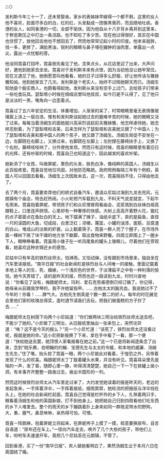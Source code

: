     二〇 

   发利斯今年三十一了，还未曾娶亲。家乡的表姊妹早嫁得一个都不剩，这里的女人他不喜欢，脸面尽多白的白，红的红，头发黏成一团像黑膏药，而且随地吐痰。香港的女人，如同香港的一切，全部不愉快，因为他自从十八岁背乡离井到这里来，于秽恶欺压之中打出一条活路，也不知吃了多少苦。现在他过得很好，其实在中国也住惯了，放他回去他也不想回去了，然而他常常记起小时的印度。他本来就胖，钱一多，更胖了，满脸黑油，锐利的眼睛与鼻子埋在臃肿的油肉里，单露出一点尖，露出一点忧郁的芽。

   他没同霓喜打招呼，霓喜倒先看见了他，含笑点头，从花店里迎了出来，大声问好，邀他到她家去坐坐。霓喜对于发利斯本来有点恨，因为当初他没让她牢笼住。现在又遇见了他，她倒愿意叫他看看，她的日子过得多么舒服，好让他传话与雅赫雅知闻。他到她家去了几次。发利斯是个老实人，始终不过陪她聊天而已。汤姆生知他是个殷实商人，也颇看得起他。发利斯从来没有空手上过门，总给孩子们带来一些吃食玩具。瑟梨塔小时候在绸缎店里叫他叔叔，如今已是不认得了，见了他只是淡淡的一笑，嘴角向一边歪着点。

   霓喜过了五六年安定的生活，体重增加，人渐渐的呆了，时常眼睛里毫无表情像玻璃窗上涂上一层白漆。惟有和发利斯谈起她过去的磨难辛苦的时候，她的眼睛又活了过来。每每当着汤姆生的面她就兴高采烈说起前夫雅赫雅，他怎样虐待她，她怎样忍耐着，为了瑟梨塔和吉美，后来怎样为了瑟梨塔和吉美她又跟了个中国人；为了瑟梨塔和吉美和那中国人的两个孩子，她又跟了汤姆生。汤姆生局促不安坐在一边，左脚跷在右脚上，又换过来，右脚跷在左脚上；左肘撑在藤椅扶手上，又换了个右肘。藤椅吱吱响了，分外使他发烦。然而只有这时候，霓喜的眼睛里有着旧日的光辉，还有吵架的时候，霓喜自己也知道这个，因此越发的喜欢吵架。

   她新添了个女孩，叫做屏妮，栗色的头发，肤色白净，像纯粹的英国人，汤姆生以此百般疼爱。霓喜自觉地位巩固，对他防范略疏。政府照例每隔三年有个例假，英国人可以回国去看看。汤姆生上次因故未去，这一次，霓喜阻挡不住，只得由他去了。

   去了两个月，霓喜要卖弄他们的轿式自备汽车，邀请众尼姑过海到九龙去兜风，元朗镇有个庙会，特去赶热闹。小火轮把汽车载到九龙，不料天气说变就变，下起牛毛雨来。霓喜抱着屏妮，带领孩子们和众尼僧冒雨看庙会，泥浆溅到白丝袜白缎高跟鞋上，口里连声顾惜，心里却有一种奢侈的快感。大树上高高开着野火花，猩红的点子密密点在鱼肚白的天上。地下摆满了摊子，油纸伞底下，卖的是扁鱼，直径一尺的滚圆的大鱼，切成段，白里泛红；凉帽，蔑篮，小罐的油漆，面筋，豆腐渣的白山，堆成山的淡紫的虾酱，山上戳着筷子。霓喜一群人兜了个圈子，在市场外面一棵树下拣了块干燥的地方坐下歇脚，取出食物来野餐。四周立即围上了一圈乡下人，眼睁睁看着。霓喜用小锥子在一听凤尾鱼的罐头上锥眼儿，尽着他们在旁观看，她喜欢这种衣锦还乡的感觉。

   尼姑中只有年高的铁烈丝师太，怕淋雨，又怕动弹，没有跟到市场里来，独自坐在汽车里读报纸。“南华日报”的社会新闻栏是铁烈丝与人间唯一的接触，里面记载着本地上等人的生、死、婚嫁，一个浅灰色的世界，于淡薄扁平之中有一种利落的愉悦。她今天弄错了，读的是昨天的报，然而也还一路读到九龙，时时兴奋地说：“你看见了没有，梅腊妮师太，玛利．爱石克劳甫德倒已经订婚了。你记得，她母亲从前跟我学琴的，我不许她留指甲。……古柏太太的脑充血，我说她过不了今年的！你看！……脾气大。古柏先生倒真是个数一数二的好人。每年的时花展览会里他们家的玫瑰总得奖，逢时遇节请我们去玩，把我们做蛋糕的方子抄了去……”

   梅腊妮师太在树荫下向两个小尼姑道：“你们做两块三明治给铁烈丝师太送去吧，不能少了她的。”小尼做了三明治，从旧报纸里抽出一张来包上，突然诧异道：“咦？这不是今天的报么？”另一个小尼忙道：“该死了，铁烈丝师太还没看过呢，报就是她的命。”这小尼把新报换了下来，拿在手中看了一看，那一个便道：“快给她送去罢，她顶恨人家看报看在她之前。”这一个已是将新闻逐条念了出来，念到“桃乐赛，伯明翰的约翰．宝德先生与太太的令媛，和本地的威廉．汤姆生先生，”住了嘴，抬头掠了霓喜一眼，两个小尼彼此对看着，于惶恐之外，另带着发现了什么的欢喜。梅腊妮师太丁丁敲着罐头水果，并没有听见，霓喜耳朵里先是嗡的一声，发了昏，随即心里一静，听得清清楚楚，她自己一下一下在铁罐上凿小洞，有本事齐齐整整一路凿过去，凿出半圆形的一列。

   然而这时候铁烈丝师太从汽车里走过来了，大约发觉她读着的报是昨天的，老远的发起急来，一手挥着洋伞，一手挥着报纸，细雨霏霏，她轮流的把报纸与洋伞挡在头上。在她的社会新闻栏前面，霓喜自己觉得是栏杆外的乡下人，扎煞着两只手，眼看着汤姆生和他的英国新娘，打不到他身上。她把她自己归到四周看他们吃东西的乡下人堆里去。整个的雨天的乡下蹦跳着扑上身来如同一群拖泥带水的野狗，大，重，腥气，鼻息咻咻，亲热得可怕，可憎。

   霓喜一阵颤麻，抱着屏妮立将起来，在屏妮袴子上摸了一摸，假意要换尿布，自言自语道：“尿布还在车上。”一径向汽车走去，唤齐了几个大些的孩子，带他们上车，吩咐车夫速速开车，竟把几个尼姑丢在元朗镇，不管了。

   回到香港，买了一份“南华日报”，央人替她看明白了，果然汤姆生业于本月六日在英国结了婚。

